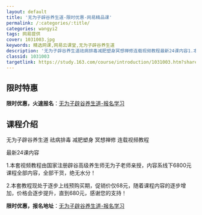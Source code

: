 ```yaml
---
layout: default
title: '无为子辟谷养生道-限时优惠-网易精品课'
permalink: /:categories/:title/
categories: wangyi2
tags: 网易提供
cover: 1031003.jpg
keywords: 精选网课,网易云课堂,无为子辟谷养生道
description: '无为子辟谷养生道祛病排毒减肥塑身冥想禅修连载视频教程最新24课内容1.本套视频教程由国家注册辟谷高级养生师无为子老师亲授'
classid: 1031003
targetlink: https://study.163.com/course/introduction/1031003.htm?share=1&shareId=1025206652&utm_campaign=share&utm_medium=iphoneShare&utm_source=&utm_u=1025206652
---
```


## 限时特惠

**限时优惠，火速报名**：[无为子辟谷养生道-报名学习](https://study.163.com/course/introduction/1031003.htm?share=1&shareId=1025206652&utm_campaign=share&utm_medium=iphoneShare&utm_source=&utm_u=1025206652)

## 课程介绍

无为子辟谷养生道 祛病排毒 减肥塑身 冥想禅修  连载视频教程

最新24课内容

1.本套视频教程由国家注册辟谷高级养生师无为子老师亲授，内容系线下6800元课程全部内容，全部干货，绝无水分！

2.本套教程现处于逐步上线预购买期，促销价仅68元，随着课程内容的逐步增加，价格会逐步提升，直到680元，感谢您的支持！

**限时优惠，报名地址**：[无为子辟谷养生道-报名学习](https://study.163.com/course/introduction/1031003.htm?share=1&shareId=1025206652&utm_campaign=share&utm_medium=iphoneShare&utm_source=&utm_u=1025206652)

